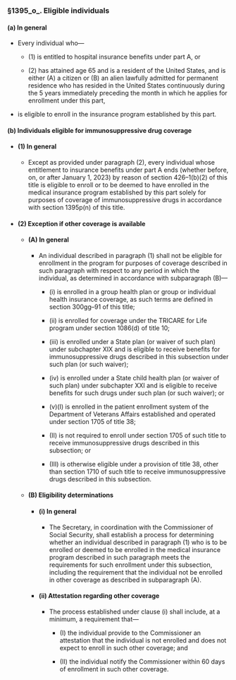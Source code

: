 ### §1395_o_. Eligible individuals
#### (a) In general
* Every individual who—

  * (1) is entitled to hospital insurance benefits under part A, or

  * (2) has attained age 65 and is a resident of the United States, and is either (A) a citizen or (B) an alien lawfully admitted for permanent residence who has resided in the United States continuously during the 5 years immediately preceding the month in which he applies for enrollment under this part,


* is eligible to enroll in the insurance program established by this part.

#### (b) Individuals eligible for immunosuppressive drug coverage
* #### (1) In general
  * Except as provided under paragraph (2), every individual whose entitlement to insurance benefits under part A ends (whether before, on, or after January 1, 2023) by reason of section 426–1(b)(2) of this title is eligible to enroll or to be deemed to have enrolled in the medical insurance program established by this part solely for purposes of coverage of immunosuppressive drugs in accordance with section 1395p(n) of this title.

* #### (2) Exception if other coverage is available
  * #### (A) In general
    * An individual described in paragraph (1) shall not be eligible for enrollment in the program for purposes of coverage described in such paragraph with respect to any period in which the individual, as determined in accordance with subparagraph (B)—

      * (i) is enrolled in a group health plan or group or individual health insurance coverage, as such terms are defined in section 300gg–91 of this title;

      * (ii) is enrolled for coverage under the TRICARE for Life program under section 1086(d) of title 10;

      * (iii) is enrolled under a State plan (or waiver of such plan) under subchapter XIX and is eligible to receive benefits for immunosuppressive drugs described in this subsection under such plan (or such waiver);

      * (iv) is enrolled under a State child health plan (or waiver of such plan) under subchapter XXI and is eligible to receive benefits for such drugs under such plan (or such waiver); or

      * (v)(I) is enrolled in the patient enrollment system of the Department of Veterans Affairs established and operated under section 1705 of title 38;

      * (II) is not required to enroll under section 1705 of such title to receive immunosuppressive drugs described in this subsection; or

      * (III) is otherwise eligible under a provision of title 38, other than section 1710 of such title to receive immunosuppressive drugs described in this subsection.

  * #### (B) Eligibility determinations
    * #### (i) In general
      * The Secretary, in coordination with the Commissioner of Social Security, shall establish a process for determining whether an individual described in paragraph (1) who is to be enrolled or deemed to be enrolled in the medical insurance program described in such paragraph meets the requirements for such enrollment under this subsection, including the requirement that the individual not be enrolled in other coverage as described in subparagraph (A).

    * #### (ii) Attestation regarding other coverage
      * The process established under clause (i) shall include, at a minimum, a requirement that—

        * (I) the individual provide to the Commissioner an attestation that the individual is not enrolled and does not expect to enroll in such other coverage; and

        * (II) the individual notify the Commissioner within 60 days of enrollment in such other coverage.